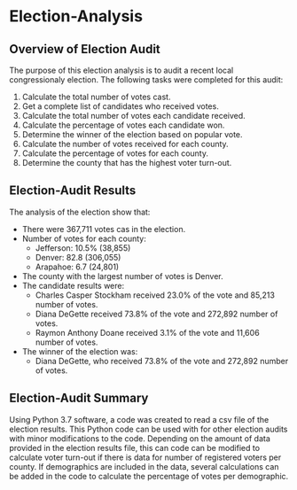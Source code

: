 # Election-Analysis

## Overview of Election Audit
The purpose of this election analysis is to audit a recent local congressionaly election.  The following tasks were completed for this audit:
1. Calculate the total number of votes cast.
2. Get a complete list of candidates who received votes.
3. Calculate the total number of votes each candidate received.
4. Calculate the percentage of votes each candidate won.
5. Determine the winner of the election based on popular vote.
6. Calculate the number of votes received for each county.
7. Calculate the percentage of votes for each county.
8. Determine the county that has the highest voter turn-out.

## Election-Audit Results
The analysis of the election show that:
- There were 367,711 votes cas in the election.
- Number of votes for each county:
   - Jefferson: 10.5% (38,855)
   - Denver: 82.8 (306,055)
   - Arapahoe: 6.7 (24,801)
- The county with the largest number of votes is Denver.
- The candidate results were:
    - Charles Casper Stockham received 23.0% of the vote and 85,213 number of votes.
    - Diana DeGette received 73.8% of the vote and 272,892 number of votes.
    - Raymon Anthony Doane received 3.1% of the vote and 11,606 number of votes.
- The winner of the election was:
    - Diana DeGette, who received 73.8% of the vote and 272,892 number of votes.
 
## Election-Audit Summary
Using Python 3.7 software, a code was created to read a csv file of the election results.  This Python code can be used with for other election audits with minor modifications to the code. Depending on the amount of data provided in the election results file, this can code can be modified to calculate voter turn-out if there is data for number of registered voters per county.  If demographics are included in the data, several calculations can be added in the code to calculate the percentage of votes per demographic.
 

